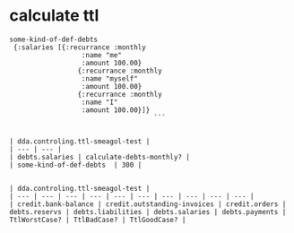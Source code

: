 # calculate ttl

```
some-kind-of-def-debts 
 {:salaries [{:recurrance :monthly
                  :name "me"
                  :amount 100.00}
                 {:recurrance :monthly
                  :name "myself"
                  :amount 100.00}
                 {:recurrance :monthly
                  :name "I"
                  :amount 100.00}]}
									```


| dda.controling.ttl-smeagol-test |
| --- | --- |
| debts.salaries | calculate-debts-monthly? |
| some-kind-of-def-debts  | 300 |


| dda.controling.ttl-smeagol-test |
| --- | --- | --- | --- | --- | --- | --- | --- | --- | --- |
| credit.bank-balance | credit.outstanding-invoices | credit.orders | debts.reservs | debts.liabilities | debts.salaries | debts.payments | TtlWorstCase? | TtlBadCase? | TtlGoodCase? |


